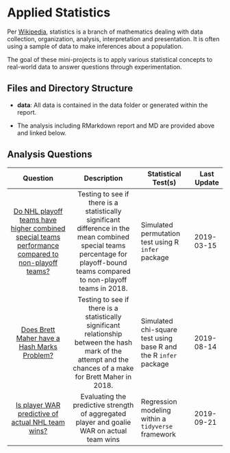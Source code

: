 
<!-- README.md is generated from README.Rmd. Please edit that file -->

# Applied Statistics

Per [Wikipedia](https://en.wikipedia.org/wiki/Statistics), statistics is
a branch of mathematics dealing with data collection, organization,
analysis, interpretation and presentation. It is often using a sample of
data to make inferences about a population.

The goal of these mini-projects is to apply various statistical concepts
to real-world data to answer questions through experimentation.

## Files and Directory Structure

  - **data**: All data is contained in the data folder or generated
    within the report.

  - The analysis including RMarkdown report and MD are provided above
    and linked
below.

## Analysis Questions

|                                                                                                         Question                                                                                                         |                                                                                  Description                                                                                   | Statistical Test(s)                                              | Last Update |
| :----------------------------------------------------------------------------------------------------------------------------------------------------------------------------------------------------------------------: | :----------------------------------------------------------------------------------------------------------------------------------------------------------------------------: | ---------------------------------------------------------------- | ----------- |
| [Do NHL playoff teams have higher combined special teams performance compared to non-playoff teams?](https://github.com/bclark86/stats-fun/blob/master/nhl_playoffs_vs_specialteams/nhl_team_scoring_hypothesis_test.md) | Testing to see if there is a statistically significant difference in the mean combined special teams percentage for playoff-bound teams compared to non-playoff teams in 2018. | Simulated permutation test using R `infer` package               | 2019-03-15  |
|                      [Does Brett Maher have a Hash Marks Problem?](http://htmlpreview.github.io/?https://github.com/bclark86/stats-fun/blob/master/nfl_hashmark_problem/nfl_hashmark_problem.html)                       |          Testing to see if there is a statistically significant relationship between the hash mark of the attempt and the chances of a make for Brett Maher in 2018.           | Simulated chi-square test using base R and the R `infer` package | 2019-08-14  |
|                       [Is player WAR predictive of actual NHL team wins?](http://htmlpreview.github.io/?https://github.com/bclark86/stats-fun/blob/master/nhl_WAR_analysis/nhl_WAR_analysis.html)                        |                                           Evaluating the predictive strength of aggregated player and goalie WAR on actual team wins                                           | Regression modeling within a `tidyverse` framework               | 2019-09-21  |
